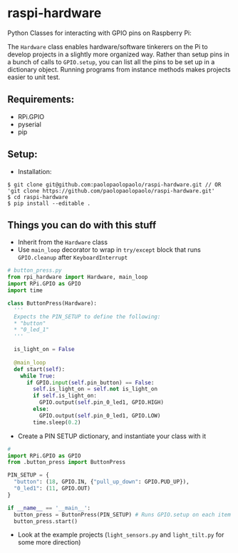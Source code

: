 # raspi-hardware
Python Classes for interacting with GPIO pins on Raspberry Pi:

The `Hardware` class enables hardware/software tinkerers on the Pi to develop projects
in a slightly more organized way. Rather than setup pins in a bunch of calls to `GPIO.setup`, you can 
list all the pins to be set up in a dictionary object. Running programs from instance methods makes projects easier 
to unit test. 

## Requirements:
- RPi.GPIO
- pyserial
- pip

## Setup:
- Installation:
```
$ git clone git@github.com:paolopaolopaolo/raspi-hardware.git // OR 'git clone https://github.com/paolopaolopaolo/raspi-hardware.git'
$ cd raspi-hardware
$ pip install --editable .
```

## Things you can do with this stuff
- Inherit from the `Hardware` class 
- Use `main_loop` decorator to wrap in `try/except` block that runs `GPIO.cleanup` after `KeyboardInterrupt`

```python
# button_press.py
from rpi_hardware import Hardware, main_loop
import RPi.GPIO as GPIO
import time

class ButtonPress(Hardware):
  '''
  Expects the PIN_SETUP to define the following:
  * "button"
  * "0_led_1"
  '''

  is_light_on = False
  
  @main_loop
  def start(self):
    while True:
      if GPIO.input(self.pin_button) == False:
        self.is_light_on = self.not is_light_on
        if self.is_light_on:
          GPIO.output(self.pin_0_led1, GPIO.HIGH)
        else:
          GPIO.output(self.pin_0_led1, GPIO.LOW)
        time.sleep(0.2)
```

- Create a PIN SETUP dictionary, and instantiate your class with it
````python
# 
import RPi.GPIO as GPIO
from .button_press import ButtonPress

PIN_SETUP = {
  "button": (18, GPIO.IN, {"pull_up_down": GPIO.PUD_UP}),
  "0_led1": (11, GPIO.OUT)
}

if __name__ == '__main__':
  button_press = ButtonPress(PIN_SETUP) # Runs GPIO.setup on each item in PIN_SETUP
  button_press.start()

````
- Look at the example projects (`light_sensors.py` and `light_tilt.py` for some more direction)
